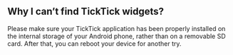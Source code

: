 ## Why I can’t find TickTick widgets?

Please make sure your TickTick application has been properly installed on the internal storage of your Android phone, rather than on a removable SD card. After that, you can reboot your device for another try.

